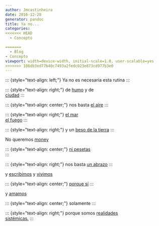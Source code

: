 ```yaml
---
author: Jmcastinheira
date: 2016-12-28
generator: pandoc
title: Ya no...
categories:
<<<<<<< HEAD
  - Concepto

=======
  - Blog
- Concepto
viewport: width=device-width, initial-scale=1.0, user-scalable=yes
>>>>>>> 186db3ed77b40c7493a2fedc023e873cd977b3e0
---
```




::: {style="text-align: left;"}
Ya no es necesaria esta rutina
:::

::: {style="text-align: right;"}
de [humo](http://flickr.com/photos/shiroko/210939916/) y de\
[ciudad](http://flickr.com/photos/45street/55332062/)
:::

::: {style="text-align: center;"}
nos basta [el aire](http://flickr.com/photos/clarordelluna/485002037/)
:::

::: {style="text-align: right;"}
[el mar](http://flickr.com/photos/yarret/284701131/)\
[el fuego](http://flickr.com/photos/odelot/173599313/)
:::

::: {style="text-align: right;"}
y un [beso de la tierra](http://flickr.com/photos/encartist/228337230/)
:::

No queremos [money\
](http://flickr.com/photos/amarilla/521939702/)

::: {style="text-align: center;"}
[ni pesetas\
](http://flickr.com/photos/amarilla/521939702/)
:::

::: {style="text-align: right;"}
nos basta [un abrazo](http://flickr.com/photos/corbata1982/366886764/)
:::

y [escribimos](http://flickr.com/photos/wakalani/163283207/) y
[vivimos](http://flickr.com/photos/satorarepo/1396943120/)

::: {style="text-align: center;"}
[porque
sí](http://www.zubiri.org/general/xzreview/2002/pdf/lolas_XZR2002.pdf)
:::

y [amamos](http://flickr.com/photos/fabiolarebello/470674241/)

::: {style="text-align: center;"}
solamente
:::

::: {style="text-align: right;"}
porque somos [realidades\
sistémicas.](http://www.euskalnet.net/adaher/tesis.htm)
:::

